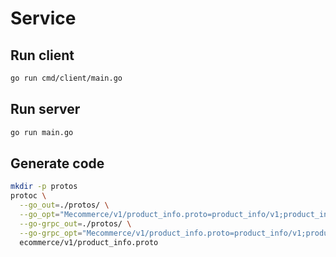 # Service

## Run client

```bash
go run cmd/client/main.go
```

## Run server

```bash
go run main.go
```

## Generate code

```bash
mkdir -p protos
protoc \
  --go_out=./protos/ \
  --go_opt="Mecommerce/v1/product_info.proto=product_info/v1;product_info" \
  --go-grpc_out=./protos/ \
  --go-grpc_opt="Mecommerce/v1/product_info.proto=product_info/v1;product_info" \
  ecommerce/v1/product_info.proto
```
